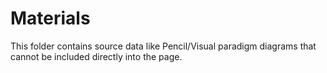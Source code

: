 # Materials

This folder contains source data like Pencil/Visual paradigm diagrams that cannot be included directly into the page.